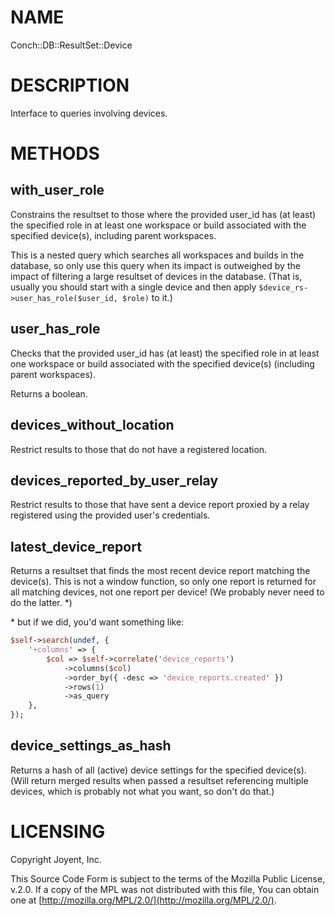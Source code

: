 # NAME

Conch::DB::ResultSet::Device

# DESCRIPTION

Interface to queries involving devices.

# METHODS

## with\_user\_role

Constrains the resultset to those where the provided user\_id has (at least) the specified role
in at least one workspace or build associated with the specified device(s), including parent
workspaces.

This is a nested query which searches all workspaces and builds in the database, so only use
this query when its impact is outweighed by the impact of filtering a large resultset of
devices in the database.  (That is, usually you should start with a single device and then
apply `$device_rs->user_has_role($user_id, $role)` to it.)

## user\_has\_role

Checks that the provided user\_id has (at least) the specified role in at least one
workspace or build associated with the specified device(s) (including parent workspaces).

Returns a boolean.

## devices\_without\_location

Restrict results to those that do not have a registered location.

## devices\_reported\_by\_user\_relay

Restrict results to those that have sent a device report proxied by a relay
registered using the provided user's credentials.

## latest\_device\_report

Returns a resultset that finds the most recent device report matching the device(s). This is
not a window function, so only one report is returned for all matching devices, not one report
per device! (We probably never need to do the latter. \*)

\* but if we did, you'd want something like:

```perl
$self->search(undef, {
    '+columns' => {
        $col => $self->correlate('device_reports')
            ->columns($col)
            ->order_by({ -desc => 'device_reports.created' })
            ->rows(1)
            ->as_query
    },
});
```

## device\_settings\_as\_hash

Returns a hash of all (active) device settings for the specified device(s).  (Will return
merged results when passed a resultset referencing multiple devices, which is probably not what
you want, so don't do that.)

# LICENSING

Copyright Joyent, Inc.

This Source Code Form is subject to the terms of the Mozilla Public License,
v.2.0. If a copy of the MPL was not distributed with this file, You can obtain
one at [http://mozilla.org/MPL/2.0/](http://mozilla.org/MPL/2.0/).
